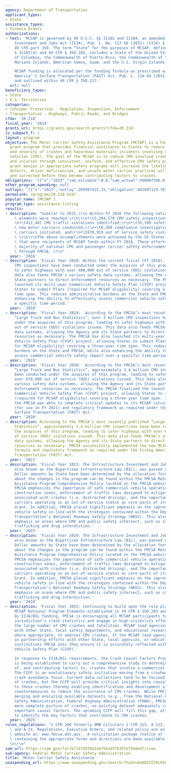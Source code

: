 ```yaml
---
agency: Department of Transportation
applicant_types:
- State
assistance_types:
- Formula Grants
authorizations:
- text: 'MCSAP is governed by 49 U.S.C. §§ 31102 and 31104, as amended by the Infrastructure
    Investment and Jobs Act (IIJA), Pub. L. No. 117-58 (2021) (IIJA) § 23001(b), and
    49 CFR part 350. The term “State” for the purposes of MCSAP, defined in 49 U.S.C.
    § 31101(4) and 49 CFR § 350.105, includes a State of the United States, the District
    of Columbia, the Commonwealth of Puerto Rico, the Commonwealth of the Northern
    Mariana Islands, American Samoa, Guam, and the U.S. Virgin Islands.

    MCSAP funding is allocated per the funding formula as prescribed within the Fixing
    America''s Surface Transportation (FAST) Act, Pub. L. 114-94 (2015), section 5106(d)(1),
    and outlined within 49 CFR § 350.217.'
  url: null
beneficiary_types:
- State
- U.S. Territories
categories:
- Consumer Protection - Regulation, Inspection, Enforcement
- Transportation - Highways, Public Roads, and Bridges
cfda: '20.218'
fiscal_year: '2024'
grants_url: https://grants.gov/search-grants?cfda=20.218
is_subpart_f: 1
layout: program
objective: The Motor Carrier Safety Assistance Program (MCSAP) is a Federal formula
  grant program that provides financial assistance to States to reduce the number
  and severity of crashes and hazardous materials incidents involving commercial motor
  vehicles (CMV). The goal of the MCSAP is to reduce CMV-involved crashes, fatalities,
  and injuries through consistent, uniform, and effective CMV safety programs. Investing
  grant monies in appropriate safety programs will increase the likelihood that safety
  defects, driver deficiencies, and unsafe motor carrier practices will be detected
  and corrected before they become contributing factors to crashes.
obligations: '[{"x":"2023","sam_estimate":0.0,"sam_actual":496007396.0,"usa_spending_actual":461684959.95},{"x":"2024","sam_estimate":0.0,"sam_actual":504300103.0,"usa_spending_actual":466784083.91},{"x":"2025","sam_estimate":0.0,"sam_actual":487082500.0,"usa_spending_actual":0.0}]'
other_program_spending: null
outlays: '[{"x":"2023","outlay":265907425.31,"obligation":463697129.78},{"x":"2024","outlay":32411108.67,"obligation":476524735.8},{"x":"2025","outlay":0.0,"obligation":0.0}]'
permalink: /program/20.218.html
popular_name: (MCSAP )
program_type: assistance_listing
results:
- description: "Similar to 2015.\r\n Within FY 2016 the following national safety\
    \ elements were reached:\r\n\r\n•\t3,294,578 CMV safety inspections conducted;\r\
    \n•\t412,487 CMV traffic violations identified;\r\n•\t35,769 safety audits of\
    \ new motor carriers conducted;\r\n•\t6,269 compliance investigations of motor\
    \ carriers initiated, and\r\n•\t878,919 out of service safety violations identified.\
    \ \r\n\r\nThe above accomplishments were achieved by the 55 States and U.S. Territories\
    \ that were recipients of MCSAP funds within FY 2016. These efforts provided the\
    \ majority of national CMV and passenger carrier safety enforcement supported\
    \ through FMCSA. \r\n"
  year: '2016'
- description: 'Fiscal Year 2018: Within the current fiscal (FY 2018), over 2 million
    CMV inspections have been conducted under the auspices of this program, leading
    to safer highways with over 400,000 out of service (OOS) violations issued. This
    data also feeds FMCSA’s various safety data systems, allowing the Agency and its
    State partners to direct enforcement resources as necessary. The FMCSA has also
    launched its multi-year Commercial Vehicle Safety Plan (CVSP) project, allowing
    States to submit Plans (required for MCSAP eligibility) covering a three-year
    time span. This reduces administrative burdens on the State and FMCSA, while also
    enhancing the ability to effectively assess commercial vehicle safety impact over
    a specific time-period.'
  year: '2018'
- description: 'Fiscal Year 2019:  According to the FMCSA’s most recently published
    “Large Truck and Bus Statistics”, over 3 million CMV inspections have been conducted
    under the auspices of this program, leading to safer highways with over 600,000
    out of service (OOS) violations issued. This data also feeds FMCSA’s various safety
    data systems, allowing the Agency and its State partners to direct enforcement
    resources as necessary. The FMCSA has also launched its multi-year Commercial
    Vehicle Safety Plan (CVSP) project, allowing States to submit Plans (required
    for MCSAP eligibility) covering a three-year time span. This reduces administrative
    burdens on the State and FMCSA, while also enhancing the ability to effectively
    assess commercial vehicle safety impact over a specific time-period.'
  year: '2019'
- description: 'Fiscal Year 2020:  According to the FMCSA’s most recently published
    “Large Truck and Bus Statistics”, approximately 3.4 million CMV inspections have
    been conducted under the auspices of this program, leading to safer highways with
    over 670,000 out of service (OOS) violations issued. This data also feeds FMCSA’s
    various safety data systems, allowing the Agency and its State partners to direct
    enforcement resources as necessary. The FMCSA finalized the launch of its multi-year
    Commercial Vehicle Safety Plan (CVSP) project, allowing States to submit Plans
    (required for MCSAP eligibility) covering a three-year time span. In addition,
    the FMCSA was able to complete critical updates to its MCSAP calculation formula
    (for use in FY 2021) and regulatory framework as required under the Fixing America’s
    Surface Transportation (FAST) Act.'
  year: '2020'
- description: According to the FMCSA’s most recently published “Large Truck and Bus
    Statistics”, approximately 3.4 million CMV inspections have been conducted under
    the auspices of this program, leading to safer highways with over 670,000 out
    of service (OOS) violations issued. This data also feeds FMCSA’s various safety
    data systems, allowing the Agency and its State partners to direct enforcement
    resources as necessary. FMCSA successfully implemented the new MCSAP allocation
    formula and regulatory framework as required under the Fixing America’s Surface
    Transportation (FAST) Act.
  year: '2021'
- description: 'Fiscal Year 2023: The Infrastructure Investment and Jobs ACT (IIJA),
    also known as the Bipartisan Infrastructure Law (BIL), was passed early in FY22.
    Dollar amounts by State have been determined by the allocation formula. Information
    about the changes in the program can be found within the FMCSA Motor Carrier Safety
    Assistance Program Comprehensive Policy located on the FMCSA website https://www.fmcsa.dot.gov/mission/grants/grantee-resources.
    FMCSA emphasizes the importance of safe commercial vehicle operation within highway
    construction zones, enforcement of traffic laws designed to mitigate driver behaviors
    associated with crashes (i.e. distracted driving), and the importance of detecting
    carriers operating in an out-of-service status as core parts of its FY 2023 MCSAP
    Grant. In addition, FMCSA placed significant emphasis on the improvement of commercial
    vehicle safety in-line with the strategies contained within the Department of
    Transportation’s National Roadway Safety Strategy (NRSS). This also includes renewed
    emphasis on areas where CMV and public safety intersect, such as combatting human
    trafficking and drug interdiction.'
  year: '2023'
- description: 'Fiscal Year 2024: The Infrastructure Investment and Jobs ACT (IIJA),
    also known as the Bipartisan Infrastructure Law (BIL), was passed early in FY22.
    Dollar amounts by State have been determined by the allocation formula. Information
    about the changes in the program can be found within the FMCSA Motor Carrier Safety
    Assistance Program Comprehensive Policy located on the FMCSA website https://www.fmcsa.dot.gov/mission/grants/grantee-resources.
    FMCSA emphasizes the importance of safe commercial vehicle operation within highway
    construction zones, enforcement of traffic laws designed to mitigate driver behaviors
    associated with crashes (i.e. distracted driving), and the importance of detecting
    carriers operating in an out-of-service status as core parts of its FY 2024 MCSAP
    Grant. In addition, FMCSA placed significant emphasis on the improvement of commercial
    vehicle safety in-line with the strategies contained within the Department of
    Transportation’s National Roadway Safety Strategy (NRSS). This also includes renewed
    emphasis on areas where CMV and public safety intersect, such as combatting human
    trafficking and drug interdiction.'
  year: '2024'
- description: 'Fiscal Year 2025: Continuing to build upon the role played by the
    MCSAP National Program Elements established in 49 CFR § 350.203 and supported
    by IIJA/BIL funding, FMCSA is encouraging all MCSAP participants to review their
    jurisdiction’s crash statistics and engage in high-visibility efforts to combat
    the large number of CMV crashes and fatalities. MCSAP lead agencies should partner
    with other State, local safety departments, and educational research institutions
    where appropriate, to address CMV crashes. If the MCSAP lead agency is engaging
    in partnership efforts with other State, local agencies, or educational research
    institutions FMCSA asks they ensure it is accurately reflected within their Commercial
    Vehicle Safety Plan (CVSP).

    In response to IIJA/BIL requirements, the Crash Causal Factors Program (CCFP)
    is being established to carry out a comprehensive study to determine the causes
    of, and contributing factors to, crashes that involve a commercial motor vehicle.
    The CCFP is an evolutionary safety initiative moving from a crashworthiness to
    crash avoidance focus. Current data collections tend to be focused on the survivability
    of crashes, but the CCFP will provide critical insights into causal factors contributing
    to these crashes thereby enabling identification and development of appropriate
    countermeasures to reduce the occurrence of CMV crashes. While FMCSA is currently
    merging and analyzing available datasets (e.g., from the National Highway Traffic
    Safety Administration, Federal Highway Administration (FHWA), FMCSA) to gain a
    more complete picture of crashes, no existing dataset adequately captures all
    important causal factors. The upcoming CCFP will fill this gap, allowing FMCSA
    to identify the key factors that contribute to CMV crashes.'
  year: '2025'
rules_regulations: "2 CFR 200 formerly OMB Circulars 2 CFR 215, A-122, A-133, A-110\
  \ and A-21, Regulations, Executive Orders, and related policy are on the public\
  \ website at: www.fmcsa.dot.gov.  A solicitation package (notice of funding availability)\
  \ containing the appropriate forms and directions are made available through www.grants.gov.\r\
  \n\r\n"
sam_url: https://sam.gov/fal/b7147d93942a4793a45fb35fef9a8e47/view
sub-agency: Federal Motor Carrier Safety Administration
title: 'Motor Carrier Safety Assistance '
usaspending_url: https://www.usaspending.gov/search/?hash=be0631570c9309b71e1e8c4deb30b0b4
---
```

